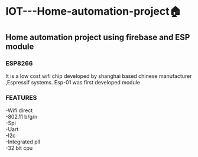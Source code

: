 # IOT---Home-automation-project:house:
## Home automation project using firebase and ESP module

### ESP8266
It is a low cost wifi chip developed by shanghai based chinese manufacturer ,Espressif systems.
Esp-01 was first  developed module

### FEATURES
-Wifi direct\
-802.11 b/g/n\
-Spi\
-Uart\
-I2c\
-Integrated pll\
-32 bit cpu

